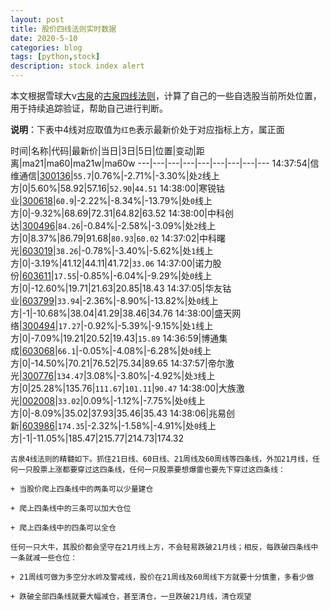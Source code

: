```yaml
---
layout: post
title: 股价四线法则实时数据
date: 2020-5-10
categories: blog
tags: [python,stock]
description: stock index alert
---
```



本文根据雪球大v[古泉](https://xueqiu.com/u/7148646888)的[古泉四线法则](https://xueqiu.com/7148646888/130498192)，计算了自己的一些自选股当前所处位置，用于持续追踪验证，帮助自己进行判断。

**说明**：下表中4线对应取值为`红色`表示最新价处于对应指标上方，属正面

时间|名称|代码|最新价|当日|3日|5日|位置|变动|距离|ma21|ma60|ma21w|ma60w
---|---|---|---|---|---|---|---|---
14:37:54|信维通信|[300136](https://xueqiu.com/S/SZ300136)|`55.7`|0.76%|-2.71%|-3.30%|处`2`线上方|0|5.60%|58.92|57.16|`52.90`|`44.51`
14:38:00|寒锐钴业|[300618](https://xueqiu.com/S/SZ300618)|`60.9`|-2.22%|-8.34%|-13.79%|处`0`线上方|0|-9.32%|68.69|72.31|64.82|63.52
14:38:00|中科创达|[300496](https://xueqiu.com/S/SZ300496)|`84.26`|-0.84%|-2.58%|-3.09%|处`2`线上方|0|8.37%|86.79|91.68|`80.93`|`60.02`
14:37:02|中科曙光|[603019](https://xueqiu.com/S/SH603019)|`38.26`|-0.78%|-3.40%|-5.62%|处`1`线上方|0|-3.19%|41.12|44.11|41.72|`33.06`
14:37:00|诺力股份|[603611](https://xueqiu.com/S/SH603611)|`17.55`|-0.85%|-6.04%|-9.29%|处`0`线上方|0|-12.60%|19.71|21.63|20.85|18.43
14:37:05|华友钴业|[603799](https://xueqiu.com/S/SH603799)|`33.94`|-2.36%|-8.90%|-13.82%|处`0`线上方|-1|-10.68%|38.04|41.29|38.46|34.76
14:38:00|盛天网络|[300494](https://xueqiu.com/S/SZ300494)|`17.27`|-0.92%|-5.39%|-9.15%|处`1`线上方|0|-7.09%|19.21|20.52|19.43|`15.89`
14:36:59|博通集成|[603068](https://xueqiu.com/S/SH603068)|`66.1`|-0.05%|-4.08%|-6.28%|处`0`线上方|0|-14.50%|70.21|76.52|75.34|89.65
14:37:57|帝尔激光|[300776](https://xueqiu.com/S/SZ300776)|`134.47`|3.08%|-3.80%|-4.92%|处`3`线上方|0|25.28%|135.76|`111.67`|`101.11`|`90.47`
14:38:00|大族激光|[002008](https://xueqiu.com/S/SZ002008)|`33.02`|0.09%|-1.12%|-7.75%|处`0`线上方|0|-8.09%|35.02|37.93|35.46|35.43
14:38:06|兆易创新|[603986](https://xueqiu.com/S/SH603986)|`174.35`|-2.32%|-1.58%|-4.91%|处`0`线上方|-1|-11.05%|185.47|215.77|214.73|174.32

```
古泉4线法则的精髓如下。抓住21日线、60日线、21周线及60周线等四条线，外加21月线，任何一只股票上涨都要穿过这四条线，任何一只股票要想爆雷也要先下穿过这四条线：

+ 当股价爬上四条线中的两条可以少量建仓

+ 爬上四条线中的三条可以加大仓位

+ 爬上四条线中的四条可以全仓

任何一只大牛，其股价都会坚守在21月线上方，不会轻易跌破21月线；相反，每跌破四条线中一条就减一些仓位：

+ 21周线可做为多空分水岭及警戒线，股价在21周线及60周线下方就要十分慎重，多看少做

+ 跌破全部四条线就要大幅减仓，甚至清仓，一旦跌破21月线，清仓观望
```
